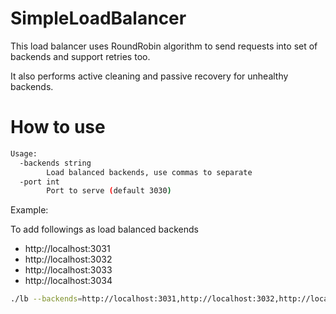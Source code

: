 # SimpleLoadBalancer
This load balancer uses RoundRobin algorithm to send requests into set of backends and support
retries too.

It also performs active cleaning and passive recovery for unhealthy backends.

# How to use
```bash
Usage:
  -backends string
        Load balanced backends, use commas to separate
  -port int
        Port to serve (default 3030)
```

Example:

To add followings as load balanced backends
- http://localhost:3031
- http://localhost:3032
- http://localhost:3033
- http://localhost:3034
```bash
./lb --backends=http://localhost:3031,http://localhost:3032,http://localhost:3033,http://localhost:3034
```